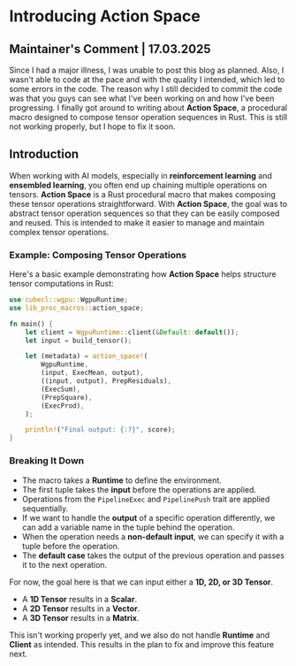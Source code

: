 # Introducing Action Space

## Maintainer's Comment | 17.03.2025

Since I had a major illness, I was unable to post this blog as planned. Also, I wasn't able to code at the pace and with the quality I intended, which led to some errors in the code.
The reason why I still decided to commit the code was that you guys can see what I've been working on and how I've been progressing.
I finally got around to writing about **Action Space**, a procedural macro designed to compose tensor operation sequences in Rust. This is still not working properly, but I hope to fix it soon.

## Introduction

When working with AI models, especially in **reinforcement learning** and **ensembled learning**, you often end up chaining multiple operations on tensors. **Action Space** is a Rust procedural macro that makes composing these tensor operations straightforward.
With **Action Space**, the goal was to abstract tensor operation sequences so that they can be easily composed and reused. This is intended to make it easier to manage and maintain complex tensor operations.

### Example: Composing Tensor Operations

Here's a basic example demonstrating how **Action Space** helps structure tensor computations in Rust:

```rust
use cubecl::wgpu::WgpuRuntime;
use lib_proc_macros::action_space;

fn main() {
    let client = WgpuRuntime::client(&Default::default());
    let input = build_tensor();

    let (metadata) = action_space!(
        WgpuRuntime,
        (input, ExecMean, output),
        ((input, output), PrepResiduals),
        (ExecSum),
        (PrepSquare),
        (ExecProd),
    );

    println!("Final output: {:?}", score);
}
```

### Breaking It Down
- The macro takes a **Runtime** to define the environment.
- The first tuple takes the **input** before the operations are applied.
- Operations from the `PipelineExec` and `PipelinePush` trait are applied sequentially.
- If we want to handle the **output** of a specific operation differently, we can add a variable name in the tuple behind the operation.
- When the operation needs a **non-default input**, we can specify it with a tuple before the operation.
- The **default case** takes the output of the previous operation and passes it to the next operation.

For now, the goal here is that we can input either a **1D, 2D, or 3D Tensor**.
- A **1D Tensor** results in a **Scalar**.
- A **2D Tensor** results in a **Vector**.
- A **3D Tensor** results in a **Matrix**.

This isn't working properly yet, and we also do not handle **Runtime** and **Client** as intended. This results in the plan to fix and improve this feature next.
